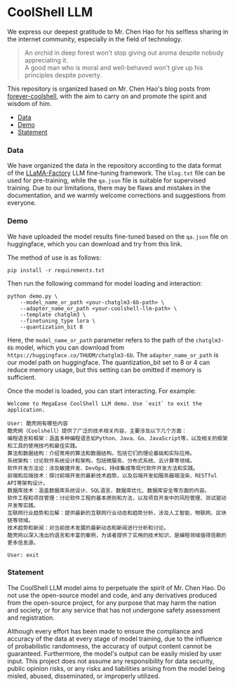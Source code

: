 # CoolShell LLM <!-- omit from toc -->

We express our deepest gratitude to Mr. Chen Hao for his selfless sharing in the internet community, especially in the field of technology.

> An orchid in deep forest won't stop giving out aroma despite nobody appreciating it.         
> A good man who is moral and well-behaved won't give up his principles despite poverty.

This repository is organized based on Mr. Chen Hao's blog posts from [forever-coolshell](https://github.com/soulteary/forever-coolshell), with the aim to carry on and promote the spirit and wisdom of him.

- [Data](#data)
- [Demo](#demo)
- [Statement](#statement)


### Data

We have organized the data in the repository according to the data format of the [LLaMA-Factory](https://github.com/hiyouga/LLaMA-Factory) LLM fine-tuning framework. The `blog.txt` file can be used for pre-training, while the `qa.json` file is suitable for supervised training. Due to our limitations, there may be flaws and mistakes in the documentation, and we warmly welcome corrections and suggestions from everyone.


### Demo

We have uploaded the model results fine-tuned based on the `qa.json` file on huggingface, which you can download and try from this link.


The method of use is as follows:

```
pip install -r requirements.txt
```

Then run the following command for model loading and interaction:

```
python demo.py \
    --model_name_or_path <your-chatglm3-6b-path> \
    --adapter_name_or_path <your-coolshell-llm-path> \
    --template chatglm3 \
    --finetuning_type lora \
    --quantization_bit 8
```

Here, the `model_name_or_path` parameter refers to the path of the `chatglm3-6b` model, which you can download from `https://huggingface.co/THUDM/chatglm3-6b`. The `adapter_name_or_path` is our model path on huggingface. The quantization_bit set to 8 or 4 can reduce memory usage, but this setting can be omitted if memory is sufficient.

Once the model is loaded, you can start interacting. For example:

```
Welcome to MegaEase CoolShell LLM demo. Use `exit` to exit the application.

User: 酷壳网有哪些内容
酷壳网（Coolshell）提供了广泛的技术相关内容，主要涉及以下几个方面：
编程语言和框架：涵盖多种编程语言如Python、Java、Go、JavaScript等，以及相关的框架和工具的使用技巧和最佳实践。
算法和数据结构：介绍常用的算法和数据结构，包括它们的理论基础和实际应用。
系统架构：讨论软件系统设计和架构，包括微服务、分布式系统、云计算等领域。
软件开发方法论：涉及敏捷开发、DevOps、持续集成等现代软件开发方法和实践。
前端和后端技术：探讨前端开发的最新技术趋势，以及后端开发如服务器端渲染、RESTful API等架构设计。
数据库技术：涵盖数据库系统设计、SQL语言、数据库优化、数据库安全等方面的内容。
软件工程和项目管理：讨论软件工程的基本原则和方法，以及项目开发中的风险管理、测试驱动开发等实践。
互联网行业趋势和见解：提供最新的互联网行业动态和趋势分析，涉及人工智能、物联网、区块链等领域。
技术趋势和新闻：对当前技术发展的最新动态和新闻进行分析和讨论。
酷壳网以深入浅出的语言和丰富的案例，为读者提供了实用的技术知识，是编程领域值得信赖的更多信息源。

User: exit
```


### Statement

The CoolShell LLM model aims to perpetuate the spirit of Mr. Chen Hao. Do not use the open-source model and code, and any derivatives produced from the open-source project, for any purpose that may harm the nation and society, or for any service that has not undergone safety assessment and registration.

Although every effort has been made to ensure the compliance and accuracy of the data at every stage of model training, due to the influence of probabilistic randomness, the accuracy of output content cannot be guaranteed. Furthermore, the model's output can be easily misled by user input. This project does not assume any responsibility for data security, public opinion risks, or any risks and liabilities arising from the model being misled, abused, disseminated, or improperly utilized.